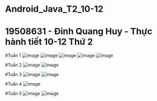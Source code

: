 # Android_Java_T2_10-12
# 19508631 - Đinh Quang Huy - Thực hành tiết 10-12 Thứ 2

#Tuần 1
![image](https://user-images.githubusercontent.com/58857535/158187647-104d20d9-9905-44f6-81b4-589714787776.png)
![image](https://user-images.githubusercontent.com/58857535/158187737-5fed3858-bce9-4a0e-ae60-05be865f2332.png)
![image](https://user-images.githubusercontent.com/58857535/158187793-c4a8e599-6419-4fb1-a169-bb7b23b8ca23.png)
![image](https://user-images.githubusercontent.com/58857535/158187846-1c2f4fac-5a0e-4e46-aa70-612e2be7bb59.png)
![image](https://user-images.githubusercontent.com/58857535/158187905-457759db-a555-419c-ab56-a2cec035abeb.png)

#Tuần 2
![image](https://user-images.githubusercontent.com/58857535/158187991-6f5be359-2034-4364-b32d-6da12e392f9f.png)
![image](https://user-images.githubusercontent.com/58857535/158188045-6dfb952a-abb5-4d9a-9ef0-dab9d39769fe.png)


#Tuần 3
![image](https://user-images.githubusercontent.com/58857535/158188118-2486d9f3-7d9d-4a38-8751-8370b99fa9f1.png)
![image](https://user-images.githubusercontent.com/58857535/158188195-befe541b-bf8f-4317-8895-fd500b9451da.png)


#Tuần 4
![image](https://user-images.githubusercontent.com/58857535/158188361-e92ac0c0-e037-43f4-b491-889f173a0467.png)


#Tuần 5
![image](https://user-images.githubusercontent.com/58857535/158188468-cc2acaa2-d6c4-4897-9dde-b3262720e3fd.png)
![image](https://user-images.githubusercontent.com/58857535/158189009-a0c64be8-0ea2-4d20-9d37-9745ca260f14.png)
